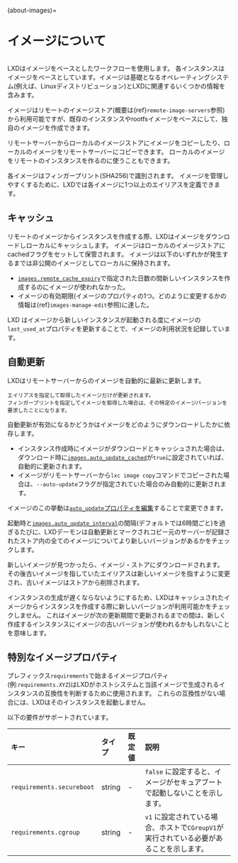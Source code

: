 (about-images)=
# イメージについて

```{youtube} https://www.youtube.com/watch?v=wT7IDjo0Wgg
```

LXDはイメージをベースとしたワークフローを使用します。
各インスタンスはイメージをベースとしています。イメージは基礎となるオペレーティングシステム(例えば、Linuxディストリビューション)とLXDに関連するいくつかの情報を含みます。

イメージはリモートのイメージストア(概要は{ref}`remote-image-servers`参照)から利用可能ですが、既存のインスタンスやrootfsイメージをベースにして、独自のイメージを作成できます。

リモートサーバーからローカルのイメージストアにイメージをコピーしたり、ローカルのイメージをリモートサーバーにコピーできます。
ローカルのイメージをリモートのインスタンスを作るのに使うこともできます。

各イメージはフィンガープリント(SHA256)で識別されます。
イメージを管理しやすくするために、LXDでは各イメージに1つ以上のエイリアスを定義できます。

## キャッシュ

リモートのイメージからインスタンスを作成する際、LXDはイメージをダウンロードしローカルにキャッシュします。
イメージはローカルのイメージストアにcachedフラグをセットして保管されます。
イメージは以下のいずれかが発生するまでは非公開のイメージとしてローカルに保持されます。

- [`images.remote_cache_expiry`](server-options-images)で指定された日数の間新しいインスタンスを作成するのにイメージが使われなかった。
- イメージの有効期限(イメージのプロパティの1つ。どのように変更するかの情報は{ref}`images-manage-edit`参照)に達した。

LXD はイメージから新しいインスタンスが起動される度にイメージの`last_used_at`プロパティを更新することで、イメージの利用状況を記録しています。

## 自動更新

LXDはリモートサーバーからのイメージを自動的に最新に更新します。

```{note}
エイリアスを指定して取得したイメージだけが更新されます。
フィンガープリントを指定してイメージを取得した場合は、その特定のイメージバージョンを要求したことになります。
```

自動更新が有効になるかどうかはイメージをどのようにダウンロードしたかに依存します。

- インスタンス作成時にイメージがダウンロードとキャッシュされた場合は、ダウンロード時に[`images.auto_update_cached`](server-options-images)が`true`に設定されていれば、自動的に更新されます。
- イメージがリモートサーバーから`lxc image copy`コマンドでコピーされた場合は、`--auto-update`フラグが指定されていた場合のみ自動的に更新されます。

イメージのこの挙動は[`auto_update`プロパティを編集](images-manage-edit)することで変更できます。

起動時と[`images.auto_update_interval`](server-options-images)の間隔(デフォルトでは6時間ごと)を過ぎるたびに、LXDデーモンは自動更新とマークされコピー元のサーバーが記録されたストア内の全てのイメージについてより新しいバージョンがあるかをチェックします。

新しいイメージが見つかったら、イメージ・ストアにダウンロードされます。
その後古いイメージを指していたエイリアスは新しいイメージを指すように変更され、古いイメージはストアから削除されます。

インスタンスの生成が遅くならないようにするため、LXDはキャッシュされたイメージからインスタンスを作成する際に新しいバージョンが利用可能かをチェックしません。
これはイメージが次の更新期間で更新されるまでの間は、新しく作成するインスタンスにイメージの古いバージョンが使われるかもしれないことを意味します。

## 特別なイメージプロパティ

プレフィックス`requirements`で始まるイメージプロパティ(例:`requirements.XYZ`)はLXDがホストシステムと当該イメージで生成されるインスタンスの互換性を判断するために使用されます。
これらの互換性がない場合には、LXDはそのインスタンスを起動しません。

以下の要件がサポートされています。

キー                      | タイプ | 既定値  | 説明
:--                       | :---   | :------ | :----------
`requirements.secureboot` | string | -       | `false` に設定すると、イメージがセキュアブートで起動しないことを示します。
`requirements.cgroup`     | string | -       | `v1` に設定されている場合、ホストで`CGroupV1`が実行されている必要があることを示します。
